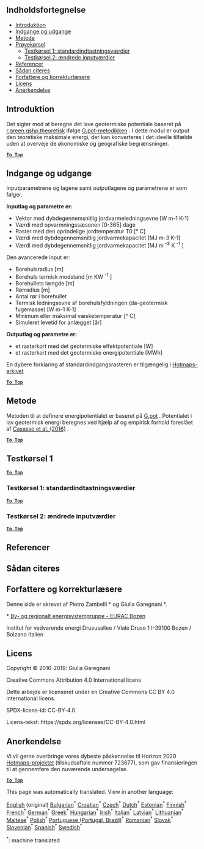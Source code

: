 <h2> Indholdsfortegnelse </h2><ul><li> <a href="#introduction">Introduktion</a> </li><li> <a href="#inputs-and-outputs">Indgange og udgange</a> </li><li> <a href="#method">Metode</a> </li><li> <a href="#sample-run">Prøvekørsel</a> <ul><li> <a href="#test-run-1-default-input-values">Testkørsel 1: standardindtastningsværdier</a> </li><li> <a href="#test-run-2-modified-input-values">Testkørsel 2: ændrede inputværdier</a> </li></ul></li><li> <a href="#references">Referencer</a> </li><li> <a href="#how-to-cite">Sådan citeres</a> </li><li> <a href="#authors-and-reviewers">Forfattere og korrekturlæsere</a> </li><li> <a href="#license">Licens</a> </li><li> <a href="#acknowledgement">Anerkendelse</a> </li></ul><h2> Introduktion </h2><p> Det sigter mod at beregne det lave geotermiske potentiale baseret på <a href="https://grass.osgeo.org/grass76/manuals/addons/r.green.gshp.theoretical.html">r.green.gshp.theoretisk</a> ifølge <a href="https://www.sciencedirect.com/science/article/pii/S0360544216303358">G.pot-metodikken</a> . I dette modul er output den teoretiske maksimale energi, der kan konverteres i det ideelle tilfælde uden at overveje de økonomiske og geografiske begrænsninger. </p><p><ins> <code><strong><a href="#table-of-contents">To Top</a></strong></code> </ins> </p><h2> Indgange og udgange </h2><p> Inputparametrene og lagene samt outputlagene og parametrene er som følger. </p><p> <strong>Inputlag og parametre er:</strong> </p><ul><li> Vektor med dybdegennemsnitlig jordvarmeledningsevne [W m-1 K-1] </li><li> Værdi med opvarmningssæsonen [0-365] dage </li><li> Raster med den oprindelige jordtemperatur T0 [° C] </li><li> Værdi med dybdegennemsnitlig jordvarmekapacitet [MJ m-3 K-1] </li><li> Værdi med dybdegennemsnitlig jordvarmekapacitet [MJ m <sup>-3</sup> K <sup>-1</sup> ] </li></ul><p> Den avancerede input er: </p><ul><li> Borehulsradius [m] </li><li> Borehuls termisk modstand [m KW <sup>-1</sup> ] </li><li> Borehullets længde [m] </li><li> Rørradius [m] </li><li> Antal rør i borehullet </li><li> Termisk ledningsevne af borehulsfyldningen (da-geotermisk fugemasse) [W m-1 K-1] </li><li> Minimum eller maksimal væsketemperatur [° C] </li><li> Simuleret levetid for anlægget [år] </li></ul><p> <strong>Outputlag og parametre er:</strong> </p><ul><li> et rasterkort med det geotermiske effektpotentiale [W] </li><li> et rasterkort med det geotermiske energipotentiale [MWh] </li></ul><p> En dybere forklaring af standardindgangsrasteren er tilgængelig i <a href="https://gitlab.com/hotmaps/potential/potential_geothermal_raster">Hotmaps-arkivet</a> </p><p><ins> <code><strong><a href="#table-of-contents">To Top</a></strong></code> </ins> </p><h2> Metode </h2><p> Metoden til at definere energipotentialet er baseret på <a href="https://www.sciencedirect.com/science/article/pii/S0360544216303358">G.pot</a> . Potentialet i lav geotermisk energi beregnes ved hjælp af og empirisk forhold foreslået af <a href="https://www.sciencedirect.com/science/article/pii/S0360544216303358">Casasso et al. (2016)</a> . </p><p><ins> <code><strong><a href="#table-of-contents">To Top</a></strong></code> </ins> </p><h2> Testkørsel 1 </h2><p><ins> <code><strong><a href="#table-of-contents">To Top</a></strong></code> </ins> </p><h3> Testkørsel 1: standardindtastningsværdier </h3><p><ins> <code><strong><a href="#table-of-contents">To Top</a></strong></code> </ins> </p><h3> Testkørsel 2: ændrede inputværdier </h3><p><ins> <code><strong><a href="#table-of-contents">To Top</a></strong></code> </ins> </p><h2> Referencer </h2><h2> Sådan citeres </h2><h2> Forfattere og korrekturlæsere </h2><p> Denne side er skrevet af Pietro Zambelli * og Giulia Garegnani *. </p><p> * <a href="http://www.eurac.edu/en/research/technologies/renewableenergy/researchfields/Pages/Energy-strategies-and-planning.aspx">By- og regionalt energisystemgruppe - EURAC Bozen</a> </p><p> Institut for vedvarende energi Drususallee / Viale Druso 1 I-39100 Bozen / Bolzano Italien </p><h2> Licens </h2><p> Copyright © 2016-2019: Giulia Garegnani </p><p> Creative Commons Attribution 4.0 International licens </p><p> Dette arbejde er licenseret under en Creative Commons CC BY 4.0 international licens. </p><p> SPDX-licens-id: CC-BY-4.0 </p><p> Licens-tekst: https://spdx.org/licenses/CC-BY-4.0.html </p><h2> Anerkendelse </h2><p> Vi vil gerne overbringe vores dybeste påskønnelse til Horizon 2020 <a href="https://www.hotmaps-project.eu">Hotmaps-projektet</a> (tilskudsaftale nummer 723677), som gav finansieringen til at gennemføre den nuværende undersøgelse. </p><p><ins> <code><strong><a href="#table-of-contents">To Top</a></strong></code> </ins> </p>

This page was automatically translated. View in another language:

[English](en-CM-Shallow-geothermal-potential) (original) [Bulgarian](bg-CM-Shallow-geothermal-potential)<sup>\*</sup> [Croatian](hr-CM-Shallow-geothermal-potential)<sup>\*</sup> [Czech](cs-CM-Shallow-geothermal-potential)<sup>\*</sup>  [Dutch](nl-CM-Shallow-geothermal-potential)<sup>\*</sup> [Estonian](et-CM-Shallow-geothermal-potential)<sup>\*</sup> [Finnish](fi-CM-Shallow-geothermal-potential)<sup>\*</sup> [French](fr-CM-Shallow-geothermal-potential)<sup>\*</sup> [German](de-CM-Shallow-geothermal-potential)<sup>\*</sup> [Greek](el-CM-Shallow-geothermal-potential)<sup>\*</sup> [Hungarian](hu-CM-Shallow-geothermal-potential)<sup>\*</sup> [Irish](ga-CM-Shallow-geothermal-potential)<sup>\*</sup> [Italian](it-CM-Shallow-geothermal-potential)<sup>\*</sup> [Latvian](lv-CM-Shallow-geothermal-potential)<sup>\*</sup> [Lithuanian](lt-CM-Shallow-geothermal-potential)<sup>\*</sup> [Maltese](mt-CM-Shallow-geothermal-potential)<sup>\*</sup> [Polish](pl-CM-Shallow-geothermal-potential)<sup>\*</sup> [Portuguese (Portugal, Brazil)](pt-CM-Shallow-geothermal-potential)<sup>\*</sup> [Romanian](ro-CM-Shallow-geothermal-potential)<sup>\*</sup> [Slovak](sk-CM-Shallow-geothermal-potential)<sup>\*</sup> [Slovenian](sl-CM-Shallow-geothermal-potential)<sup>\*</sup> [Spanish](es-CM-Shallow-geothermal-potential)<sup>\*</sup> [Swedish](sv-CM-Shallow-geothermal-potential)<sup>\*</sup> 

<sup>\*</sup>: machine translated
